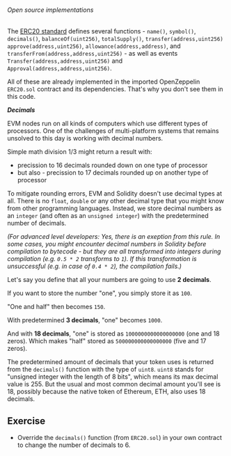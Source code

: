 ###### Open source implementations

The [ERC20 standard](https://eips.ethereum.org/EIPS/eip-20) defines several functions - `name()`, `symbol()`, `decimals()`, `balanceOf(uint256)`, `totalSupply()`, `transfer(address,uint256)` `approve(address,uint256)`, `allowance(address,address)`, and `transferFrom(address,address,uint256)` - as well as events `Transfer(address,address,uint256)` and `Approval(address,address,uint256)`.

All of these are already implemented in the imported OpenZeppelin `ERC20.sol` contract and its dependencies. That's why you don't see them in this code.

***Decimals***

EVM nodes run on all kinds of computers which use different types of processors. One of the challenges of multi-platform systems that remains unsolved to this day is working with decimal numbers.

Simple math division 1/3 might return a result with:

* precission to 16 decimals rounded down on one type of processor
* but also - precission to 17 decimals rounded up on another type of processor

To mitigate rounding errors, EVM and Solidity doesn't use decimal types at all. There is no `float`, `double` or any other decimal type that you might know from other programming languages. Instead, we store decimal numbers as an `integer` (and often as an `unsigned integer`) with the predetermined number of decimals.

_(For advanced level developers: Yes, there is an exeption from this rule. In some cases, you might encounter decimal numbers in Solidity before compilation to bytecode - but they are all transformed into integers during compilation (e.g. `0.5 * 2` transforms to `1`). If this transformation is unsuccessful (e.g. in case of `0.4 * 2`), the compilation fails.)_

Let's say you define that all your numbers are going to use **2 decimals**.

If you want to store the number "one", you simply store it as `100`.

"One and half" then becomes `150`.

With predetermined **3 decimals**, "one" becomes `1000`.

And with **18 decimals**, "one" is stored as `1000000000000000000` (one and 18 zeros). Which makes "half" stored as `500000000000000000` (five and 17 zeros).

The predetermined amount of decimals that your token uses is returned from the `decimals()` function with the type of `uint8`. `uint8` stands for "unsigned integer with the length of 8 bits", which means its max decimal value is 255. But the usual and most common decimal amount you'll see is 18, possibly because the native token of Ethereum, ETH, also uses 18 decimals.

## Exercise

- Override the `decimals()` function (from `ERC20.sol`) in your own contract to change the number of decimals to 6.
